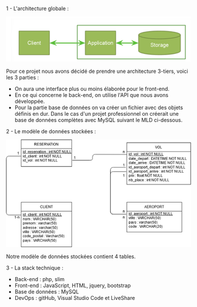 1 -  L'architecture globale : 

![alt text](architecture_globale.PNG)

Pour ce projet nous avons décidé de prendre une architecture 3-tiers, voici les 3 parties :
- On aura une interface plus ou moins élaborée pour le front-end.
- En ce qui concerne le back-end, on utilise l'API que nous avons développée.
- Pour la partie base de données on va créer un fichier avec des objets définis en dur. Dans le cas d'un projet professionnel on créerait une base de données complètes avec MySQL suivant le MLD ci-dessous.

2 - Le modèle de données stockées :

![alt text](mld.png)

Notre modèle de données stockées contient 4 tables.

3 - La stack technique :
 - Back-end : php, slim
 - Front-end : JavaScript, HTML, jquery, bootstrap
 - Base de données : MySQL
 - DevOps : gitHub, Visual Studio Code et LiveShare
